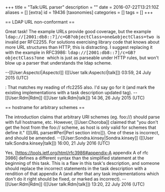 +++
title = "Talk:URL parser"
description = ""
date = 2016-07-22T13:21:10Z
aliases = []
[extra]
id = 19436
[taxonomies]
categories = []
tags = []
+++

== LDAP URL non-conformant ==

Great task!  The example URLs provide good coverage, but the example <tt> ldap://[2001:db8::7]/c=GB?objectClass=one&objectClass=two </tt> is invalid per RFC2255.  For solutions exercising library code that knows about more URL structures than HTTP, this is distracting.  I suggest replacing it with the example in RFC3986:  <tt> ldap://[2001:db8::7]/c=GB?objectClass?one </tt> which is just as parseable under HTTP rules, but won't blow up a parser that understands the ldap scheme.

--[[User:Aspectcl|Aspectcl]] ([[User talk:Aspectcl|talk]]) 03:59, 24 July 2015 (UTC)

: That matches my reading of rfc2255 also. I'd say go for it (and mark the existing implementations with a task description updated tag). --[[User:Rdm|Rdm]] ([[User talk:Rdm|talk]]) 14:36, 26 July 2015 (UTC)

== hostname for arbitrary schemes ==

The introduction claims that arbitrary URI schemes (eg. foo://) should parse with full hostname, etc.  However, [[User:Choroba]] claimed that "you don't get the host from the foo:// scheme, as host is only valid for schemes that define it." ([[URL parser#Perl|Perl section intro]]).  One of these is incorrect, and should be amended. --[[User:Sondra.kinsey|Sondra.kinsey]] ([[User talk:Sondra.kinsey|talk]]) 16:00, 21 July 2016 (UTC)

Yes, [https://tools.ietf.org/html/rfc3986#appendix-A appendix A of rfc 3986] defines a different syntax than the simplified statement at the beginning of this task. This is a flaw in this task's description, and someone should replace the incorrect statements in the task description with a rendition of that appendix A (and after that any task implementations which don't do it right should be fixed, or marked as incorrect). --[[User:Rdm|Rdm]] ([[User talk:Rdm|talk]]) 13:20, 22 July 2016 (UTC)
